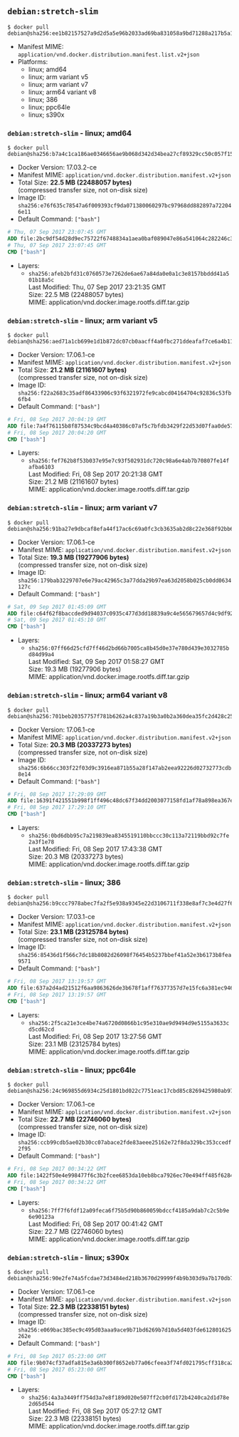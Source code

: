 ## `debian:stretch-slim`

```console
$ docker pull debian@sha256:ee1b82157527a9d2d5a5e96b2033ad69ba831058a9bd71288a217b5a1c970553
```

-	Manifest MIME: `application/vnd.docker.distribution.manifest.list.v2+json`
-	Platforms:
	-	linux; amd64
	-	linux; arm variant v5
	-	linux; arm variant v7
	-	linux; arm64 variant v8
	-	linux; 386
	-	linux; ppc64le
	-	linux; s390x

### `debian:stretch-slim` - linux; amd64

```console
$ docker pull debian@sha256:b7a4c1ca186ae0346656ae9b068d342d34bea27cf89329cc50c057f15c062dee
```

-	Docker Version: 17.03.2-ce
-	Manifest MIME: `application/vnd.docker.distribution.manifest.v2+json`
-	Total Size: **22.5 MB (22488057 bytes)**  
	(compressed transfer size, not on-disk size)
-	Image ID: `sha256:e76f635c78547a6f009393cf9da071380060297bc97968dd882897a722046e11`
-	Default Command: `["bash"]`

```dockerfile
# Thu, 07 Sep 2017 23:07:45 GMT
ADD file:2bc9df54d28d9ec75722f6748834a1aea0baf089047e86a541064c282246c300 in / 
# Thu, 07 Sep 2017 23:07:45 GMT
CMD ["bash"]
```

-	Layers:
	-	`sha256:afeb2bfd31c0760573e7262de6ae67a84da0e0a1c3e8157bbddd41a501b18a5c`  
		Last Modified: Thu, 07 Sep 2017 23:21:35 GMT  
		Size: 22.5 MB (22488057 bytes)  
		MIME: application/vnd.docker.image.rootfs.diff.tar.gzip

### `debian:stretch-slim` - linux; arm variant v5

```console
$ docker pull debian@sha256:aed71a1cb699e1d1b872dc07cb0aacff4a0fbc271ddeafaf7ce6a4b11455f0bc
```

-	Docker Version: 17.06.1-ce
-	Manifest MIME: `application/vnd.docker.distribution.manifest.v2+json`
-	Total Size: **21.2 MB (21161607 bytes)**  
	(compressed transfer size, not on-disk size)
-	Image ID: `sha256:f22a2683c35adf86433906c93f6321972fe9cabcd04164704c92836c53fb6fb4`
-	Default Command: `["bash"]`

```dockerfile
# Fri, 08 Sep 2017 20:04:19 GMT
ADD file:7a4f76115b8f87534c9bcd4a40386c07af5c7bfdb3429f22d53d07faa0de57da in / 
# Fri, 08 Sep 2017 20:04:20 GMT
CMD ["bash"]
```

-	Layers:
	-	`sha256:fef762b8f53b037e95e7c93f502931dc720c98a6e4ab7b70807fe14fafba6103`  
		Last Modified: Fri, 08 Sep 2017 20:21:38 GMT  
		Size: 21.2 MB (21161607 bytes)  
		MIME: application/vnd.docker.image.rootfs.diff.tar.gzip

### `debian:stretch-slim` - linux; arm variant v7

```console
$ docker pull debian@sha256:91ba27e9dbcaf8efa44f17ac6c69a0fc3cb3635ab2d8c22e368f92bb6ee4cce2
```

-	Docker Version: 17.06.1-ce
-	Manifest MIME: `application/vnd.docker.distribution.manifest.v2+json`
-	Total Size: **19.3 MB (19277906 bytes)**  
	(compressed transfer size, not on-disk size)
-	Image ID: `sha256:179bab3229707e6e79ac42965c3a77dda29b97ea63d2058b025cb0dd0634127c`
-	Default Command: `["bash"]`

```dockerfile
# Sat, 09 Sep 2017 01:45:09 GMT
ADD file:c64f62f8baccded9d94037c0935c477d3dd18839a9c4e565679657d4c9df92c8 in / 
# Sat, 09 Sep 2017 01:45:10 GMT
CMD ["bash"]
```

-	Layers:
	-	`sha256:07ff66d25cfd7ff46d2bd66b7005ca8b45d0e37e780d439e3032785bd84d99a4`  
		Last Modified: Sat, 09 Sep 2017 01:58:27 GMT  
		Size: 19.3 MB (19277906 bytes)  
		MIME: application/vnd.docker.image.rootfs.diff.tar.gzip

### `debian:stretch-slim` - linux; arm64 variant v8

```console
$ docker pull debian@sha256:701beb20357757f781b6262a4c837a19b3a0b2a360dea35fc2d428c2551526c6
```

-	Docker Version: 17.06.1-ce
-	Manifest MIME: `application/vnd.docker.distribution.manifest.v2+json`
-	Total Size: **20.3 MB (20337273 bytes)**  
	(compressed transfer size, not on-disk size)
-	Image ID: `sha256:6b66cc303f22f03d9c3916ea871b55a28f147ab2eea92226d02732773cdb8e14`
-	Default Command: `["bash"]`

```dockerfile
# Fri, 08 Sep 2017 17:29:09 GMT
ADD file:16391f421551b998f1ff496c48dc67f34dd2003077158fd1af78a898ea367e1d in / 
# Fri, 08 Sep 2017 17:29:10 GMT
CMD ["bash"]
```

-	Layers:
	-	`sha256:0bd6dbb95c7a219839ea8345519110bbccc30c113a72119bbd92c7fe2a3f1e78`  
		Last Modified: Fri, 08 Sep 2017 17:43:38 GMT  
		Size: 20.3 MB (20337273 bytes)  
		MIME: application/vnd.docker.image.rootfs.diff.tar.gzip

### `debian:stretch-slim` - linux; 386

```console
$ docker pull debian@sha256:b9ccc7978abec7fa2f5e938a9345e22d3106711f338e8af7c3e4d27f67474e68
```

-	Docker Version: 17.03.1-ce
-	Manifest MIME: `application/vnd.docker.distribution.manifest.v2+json`
-	Total Size: **23.1 MB (23125784 bytes)**  
	(compressed transfer size, not on-disk size)
-	Image ID: `sha256:85436d1f566c7dc18b8082d26098f76454b5237bbef41a52e3b6173b8fea9571`
-	Default Command: `["bash"]`

```dockerfile
# Fri, 08 Sep 2017 13:19:57 GMT
ADD file:637a2d4ad21512f6aa9863626de3b678f1aff76377357d7e15fc6a381ec94689 in / 
# Fri, 08 Sep 2017 13:19:57 GMT
CMD ["bash"]
```

-	Layers:
	-	`sha256:2f5ca21e3ce4be74a6720d0866b1c95e310ae9d9494d9e5155a3633cd5cd62cd`  
		Last Modified: Fri, 08 Sep 2017 13:27:56 GMT  
		Size: 23.1 MB (23125784 bytes)  
		MIME: application/vnd.docker.image.rootfs.diff.tar.gzip

### `debian:stretch-slim` - linux; ppc64le

```console
$ docker pull debian@sha256:24c969855d6934c25d1801bd022c7751eac17cbd85c8269425980ab9767c663c
```

-	Docker Version: 17.06.1-ce
-	Manifest MIME: `application/vnd.docker.distribution.manifest.v2+json`
-	Total Size: **22.7 MB (22746060 bytes)**  
	(compressed transfer size, not on-disk size)
-	Image ID: `sha256:ccb99cdb5ae02b30cc07abace2fde83aeee25162e72f8da329bc353ccedf2f95`
-	Default Command: `["bash"]`

```dockerfile
# Fri, 08 Sep 2017 00:34:22 GMT
ADD file:1422f50e4e998477f6c3b2fcee6853da10eb8bca7926ec70e494ff485f6284d7 in / 
# Fri, 08 Sep 2017 00:34:22 GMT
CMD ["bash"]
```

-	Layers:
	-	`sha256:7ff7f6fdf12a09feca6f75b5d90b860059bdccf4185a9dab7c2c5b9e6e90123a`  
		Last Modified: Fri, 08 Sep 2017 00:41:42 GMT  
		Size: 22.7 MB (22746060 bytes)  
		MIME: application/vnd.docker.image.rootfs.diff.tar.gzip

### `debian:stretch-slim` - linux; s390x

```console
$ docker pull debian@sha256:90e2fe74a5fcdae73d3484ed218b3670d29999f4b9b303d9a7b170db7417ab2d
```

-	Docker Version: 17.06.1-ce
-	Manifest MIME: `application/vnd.docker.distribution.manifest.v2+json`
-	Total Size: **22.3 MB (22338151 bytes)**  
	(compressed transfer size, not on-disk size)
-	Image ID: `sha256:e069bac385ec9c495d03aaa9ace9b71bd6269b7d10a5d403fde612801625262e`
-	Default Command: `["bash"]`

```dockerfile
# Fri, 08 Sep 2017 05:23:00 GMT
ADD file:9b074cf37adfa815e3a6b300f8652eb77a06cfeea3f74fd021795cff318ca2ce in / 
# Fri, 08 Sep 2017 05:23:00 GMT
CMD ["bash"]
```

-	Layers:
	-	`sha256:4a3a3449ff754d3a7e8f189d020e507ff2cb0fd172b4240ca2d1d78e2d65d544`  
		Last Modified: Fri, 08 Sep 2017 05:27:12 GMT  
		Size: 22.3 MB (22338151 bytes)  
		MIME: application/vnd.docker.image.rootfs.diff.tar.gzip
